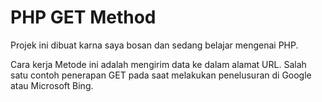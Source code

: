 # PHP GET Method
Projek ini dibuat karna saya bosan dan sedang belajar mengenai PHP.

Cara kerja Metode ini adalah mengirim data ke dalam alamat URL. 
Salah satu contoh penerapan GET pada saat melakukan penelusuran di Google atau Microsoft Bing.
